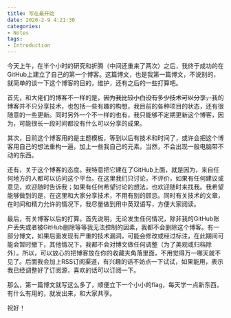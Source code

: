 ```yaml
---
title: 写在最开始
date: 2020-2-9 4:21:30
categories:
- Notes
tags:
- Introduction
---
```


今天上午，在半个小时的研究和折腾（中间还重来了两次）之后，我终于成功的在GitHub上建立了自己的第一个博客。这篇博文，也是我第一篇博文，不说别的，就简单的谈一下这个博客的目的，维护，还有之后的一些打算吧。

首先，和大佬们的博客不一样的是，~~因为我比较小白没有多少技术可以分享，~~我的博客并不只分享技术，也包括一些有趣的构想，我目前的各种项目的状态，还有很随意的一些更新。同时另外一个不一样的也有，我只能够不定期更新这个博客，因为，可能很长一段时间都没有什么可以分享的成果。

其次，目前这个博客用的是主题模板，等到以后有技术和时间了，或许会把这个博客用自己的想法重构一遍，加上一些我自己的元素。当然，不会出现一般电脑带不动的东西。

还有，关于这个博客的态度。我特意把它建在了GitHub上面，就是因为，来自任何地方的人都可以访问这个平台。在这里我们只讨论，不评价，如果有任何建议或意见，欢迎随时告诉我；如果有任何希望讨论的想法，也欢迎随时来找我。我希望能够做到的是，在这里和大家分享技术，不用有别的顾忌。同时有关技术的文章，在时间和精力允许的情况下，我尽量做到用中英双语写，方便大家阅读。

最后，有关博客以后的打算。首先说明，无论发生任何情况，除非我的GitHub账户丢失或者被GitHub删除等等我无法控制的因素，我都不会删除这个博客。有一部分博文，如果后面发现有严重的技术漏洞，可能会修改或经过标注，在此期间可能会暂时撤下，其他情况下，我都不会对博文做任何调整（为了美观或归档除外）。所以，可以放心的把博客放在你的收藏夹角落里面，不用觉得万一哪天就不见了。后面我会加上RSS订阅渠道，有兴趣的话不妨点一下试试，如果能用，表示我已经调整好了订阅源，喜欢的话可以订阅一下。

那么，第一篇博文就写这么多了，顺便立下一个小小的flag，每天学一点新东西，有什么有用的，就发出来，和大家共享。

祝好！
